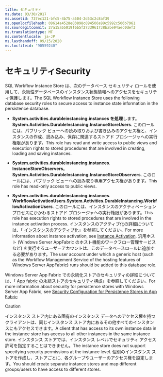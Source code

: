 ```yaml
---
title: セキュリティ
ms.date: 03/30/2017
ms.assetid: 737ec121-bfc5-4b75-a504-2d53c2c8af39
ms.openlocfilehash: 09614a4528e83898c894506a99c5992c506b7961
ms.sourcegitcommit: 27a15a55019f6b5f2733961738babe94aec0def3
ms.translationtype: MT
ms.contentlocale: ja-JP
ms.lasthandoff: 09/15/2020
ms.locfileid: "90559240"
---
```

# <a name="security"></a><span data-ttu-id="85040-102">セキュリティ</span><span class="sxs-lookup"><span data-stu-id="85040-102">Security</span></span>
<span data-ttu-id="85040-103">SQL Workflow Instance Store は、次のデータベース セキュリティ ロールを使用して、永続性データベースのインスタンス状態情報へのアクセスをセキュリティ保護します。</span><span class="sxs-lookup"><span data-stu-id="85040-103">The SQL Workflow Instance Store uses the following database security roles to secure access to instance state information in the persistence database.</span></span>  
  
- <span data-ttu-id="85040-104">**System.activities.durableinstancing.instances を処理**します。</span><span class="sxs-lookup"><span data-stu-id="85040-104">**System.Activities.DurableInstancing.InstanceStoreUsers**.</span></span> <span data-ttu-id="85040-105">このロールには、パブリック ビューへの読み取りおよび書き込みのアクセス権と、インスタンスの作成、読み込み、保存に関連するストアド プロシージャへの実行権限があります。</span><span class="sxs-lookup"><span data-stu-id="85040-105">This role has read and write access to public views and execution rights to stored procedures that are involved in creating, loading and saving instances.</span></span>  
  
- <span data-ttu-id="85040-106">**System.activities.durableinstancing.instances. InstanceStoreObservers**。</span><span class="sxs-lookup"><span data-stu-id="85040-106">**System.Activities.DurableInstancing.InstanceStoreObservers**.</span></span> <span data-ttu-id="85040-107">このロールには、パブリック ビューへの読み取り専用アクセス権があります。</span><span class="sxs-lookup"><span data-stu-id="85040-107">This role has read-only access to public views.</span></span>  
  
- <span data-ttu-id="85040-108">**System.activities.durableinstancing.instances. WorkflowActivationUsers**.</span><span class="sxs-lookup"><span data-stu-id="85040-108">**System.Activities.DurableInstancing.WorkflowActivationUsers**.</span></span> <span data-ttu-id="85040-109">このロールには、インスタンスのアクティベーション プロセスにかかわるストアド プロシージャへの実行権限があります。</span><span class="sxs-lookup"><span data-stu-id="85040-109">This role has execution rights to stored procedures that are involved in the instance activation process.</span></span> <span data-ttu-id="85040-110">インスタンスのアクティブ化の詳細については、「 [インスタンスのアクティブ化](instance-activation.md)」を参照してください。</span><span class="sxs-lookup"><span data-stu-id="85040-110">For more information about instance activation, see [Instance Activation](instance-activation.md).</span></span> <span data-ttu-id="85040-111">汎用ホスト (Windows Server AppFabric のホスト機能のワークフロー管理サービスなど) を実行するユーザーアカウントは、このデータベースロールに追加する必要があります。</span><span class="sxs-lookup"><span data-stu-id="85040-111">The user account under which a generic host (such as the Workflow Management Service of the hosting features of Windows Server AppFabric) runs should be added to this database role.</span></span>  
  
 <span data-ttu-id="85040-112">Windows Server App Fabric での永続化ストアのセキュリティの詳細については、「 [App fabric の永続ストアのセキュリティ構成](/previous-versions/appfabric/ff431727(v=azure.10))」を参照してください。</span><span class="sxs-lookup"><span data-stu-id="85040-112">For more information about security for persistence stores with Windows Server App Fabric, see [Security Configuration for Persistence Stores in App Fabric](/previous-versions/appfabric/ff431727(v=azure.10))</span></span>  
  
> [!CAUTION]
> <span data-ttu-id="85040-113">インスタンス ストア内にある固有のインスタンス データへのアクセス権を持つクライアントは、同じインスタンス ストア内にあるその他すべてのインスタンスにもアクセスできます。</span><span class="sxs-lookup"><span data-stu-id="85040-113">A client that has access to its own instance data in the instance store has access to all other instances in the same instance store.</span></span> <span data-ttu-id="85040-114">インスタンス ストアでは、インスタンス レベルでセキュリティ アクセス許可を指定することはできません。</span><span class="sxs-lookup"><span data-stu-id="85040-114">The instance store does not support specifying security permissions at the instance level.</span></span> <span data-ttu-id="85040-115">個別のインスタンス ストアを作成し、ストアごとに、各グループやユーザーのアクセス権を設定します。</span><span class="sxs-lookup"><span data-stu-id="85040-115">You should create separate instance stores and map different groups/users to have access to different stores.</span></span>
